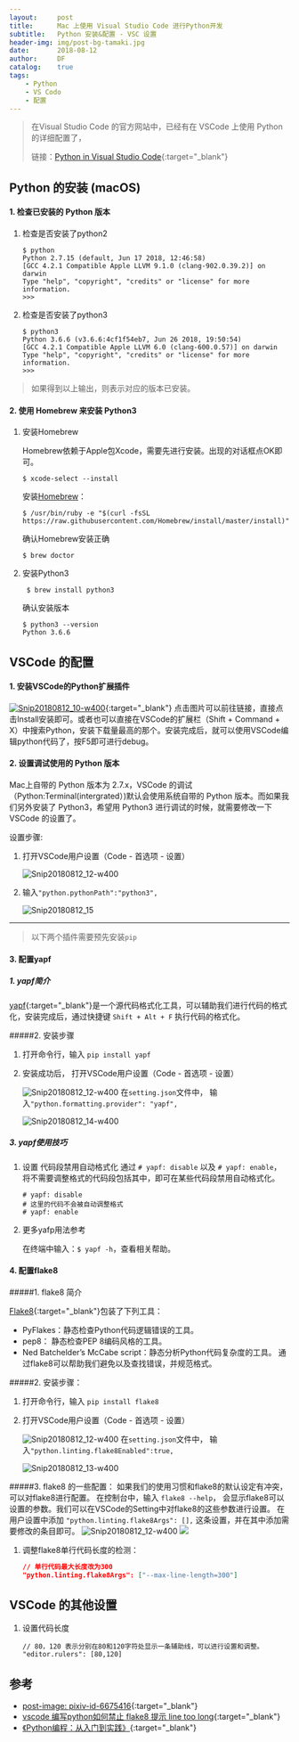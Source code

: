 ```yaml
---
layout:     post
title:      Mac 上使用 Visual Studio Code 进行Python开发
subtitle:   Python 安装&配置 - VSC 设置
header-img: img/post-bg-tamaki.jpg
date:       2018-08-12
author:     DF
catalog:    true
tags:
    - Python
    - VS Codo
    - 配置
---
```


>在Visual Studio Code 的官方网站中，已经有在 VSCode 上使用 Python 的详细配置了， 
>
>链接：[Python in Visual Studio Code](https://code.visualstudio.com/docs/languages/python){:target="_blank"}


## Python 的安装 (macOS)
#### 1. 检查已安装的 Python 版本

1. 检查是否安装了python2

    ```
    $ python
    Python 2.7.15 (default, Jun 17 2018, 12:46:58) 
    [GCC 4.2.1 Compatible Apple LLVM 9.1.0 (clang-902.0.39.2)] on darwin
    Type "help", "copyright", "credits" or "license" for more information.
    >>> 
    ```

2. 检查是否安装了python3

    ```
    $ python3
    Python 3.6.6 (v3.6.6:4cf1f54eb7, Jun 26 2018, 19:50:54) 
    [GCC 4.2.1 Compatible Apple LLVM 6.0 (clang-600.0.57)] on darwin
    Type "help", "copyright", "credits" or "license" for more information.
    >>> 
    ```

> 如果得到以上输出，则表示对应的版本已安装。

#### 2. 使用 Homebrew 来安装 Python3

1. 安装Homebrew

    Homebrew依赖于Apple包Xcode，需要先进行安装。出现的对话框点OK即可。
    
    ```
    $ xcode-select --install
    ```
    
    安装[Homebrew](https://brew.sh/index_zh-cn)：
    
    ```
    $ /usr/bin/ruby -e "$(curl -fsSL https://raw.githubusercontent.com/Homebrew/install/master/install)"
    ```

    确认Homebrew安装正确
    
    ```
    $ brew doctor
    ```
    
2. 安装Python3

    ```
     $ brew install python3
    ```
    确认安装版本

    ```
    $ python3 --version
    Python 3.6.6
    ```


## VSCode 的配置

#### 1. 安装VSCode的Python扩展插件

<!--[](){:target="_blank"}-->
[ ![Snip20180812_10-w400](/img/Snip20180812_10.png)](https://marketplace.visualstudio.com/items?itemName=ms-python.python){:target="_blank"}
    点击图片可以前往链接，直接点击Install安装即可。或者也可以直接在VSCode的扩展栏（Shift + Command + X）中搜索Python，安装下载量最高的那个。安装完成后，就可以使用VSCode编辑python代码了，按F5即可进行debug。

#### 2. 设置调试使用的 Python 版本

Mac上自带的 Python 版本为 2.7.x，VSCode 的调试（Python:Terminal(intergrated）)默认会使用系统自带的 Python 版本。而如果我们另外安装了 Python3，希望用 Python3 进行调试的时候，就需要修改一下  VSCode 的设置了。

设置步骤:
1. 打开VSCode用户设置（Code - 首选项 - 设置）    
    
    ![Snip20180812_12-w400](/img/Snip20180812_12.png)
    
2. 输入`"python.pythonPath":"python3",`
    
    ![Snip20180812_15](/img/Snip20180812_15.png)

---
> 以下两个插件需要预先安装`pip`

<!--MarkDown 加锚点-->

#### 3. 配置yapf
    
##### 1. yapf简介
[yapf](https://github.com/google/yapf){:target="_blank"}是一个源代码格式化工具，可以辅助我们进行代码的格式化，安装完成后，通过快捷键 `Shift + Alt + F` 执行代码的格式化。
    
#####2. 安装步骤

1. 打开命令行，输入 `pip install yapf`

2. 安装成功后， 打开VSCode用户设置（Code - 首选项 - 设置）
    
    ![Snip20180812_12-w400](/img/Snip20180812_12.png)
    在`setting.json`文件中， 输入`"python.formatting.provider": "yapf",`
    
    ![Snip20180812_14-w400](/img/Snip20180812_14.png)

##### 3. yapf使用技巧
1. 设置 代码段禁用自动格式化
    通过 `# yapf: disable` 以及 `# yapf: enable`， 将不需要调整格式的代码段包括其中，即可在某些代码段禁用自动格式化。
    ```
    # yapf: disable
    # 这里的代码不会被自动调整格式
    # yapf: enable
    ```
    
2. 更多yafp用法参考
    
    在终端中输入：`$ yapf -h`，查看相关帮助。

#### 4. 配置flake8

#####1. flake8 简介
    
[Flake8](https://pypi.org/project/flake8/){:target="_blank"}包装了下列工具：
    
- PyFlakes：静态检查Python代码逻辑错误的工具。
- pep8： 静态检查PEP 8编码风格的工具。
- Ned Batchelder’s McCabe script：静态分析Python代码复杂度的工具。
通过flake8可以帮助我们避免以及查找错误，并规范格式。

#####2. 安装步骤：
1. 打开命令行，输入 `pip install flake8`
2. 打开VSCode用户设置（Code - 首选项 - 设置）
    
    ![Snip20180812_12-w400](/img/Snip20180812_12.png)
    在`setting.json`文件中， 输入`"python.linting.flake8Enabled":true,`
    
    ![Snip20180812_13-w400](/img/Snip20180812_13.png)

#####3. flake8 的一些配置：
如果我们的使用习惯和flake8的默认设定有冲突，可以对flake8进行配置。
在控制台中，输入 `flake8 --help`， 会显示flake8可以设置的参数。我们可以在VSCode的Setting中对flake8的这些参数进行设置。
在用户设置中添加 `"python.linting.flake8Args": [],` 这条设置，并在其中添加需要修改的条目即可。
![Snip20180812_12-w400](/img/Snip20180812_12.png)
![](/img/15349299826024.jpg)
    
1. 调整flake8单行代码长度的检测：
    
    ```json
    // 单行代码最大长度改为300
    "python.linting.flake8Args": ["--max-line-length=300"]
    ```

## VSCode 的其他设置

1. 设置代码长度
    
    ```
    // 80，120 表示分别在80和120字符处显示一条辅助线，可以进行设置和调整。
    "editor.rulers": [80,120]
    ```
    
    
## 参考
- [post-image: pixiv-id-6675416](https://www.pixiv.net/member.php?id=6675416){:target="_blank"}
- [vscode 编写python如何禁止 flake8 提示 line too long](https://www.cnblogs.com/tangxin-blog/p/6065017.html){:target="_blank"}
- [《Python编程：从入门到实践》](https://book.douban.com/subject/26829016/){:target="_blank"}
